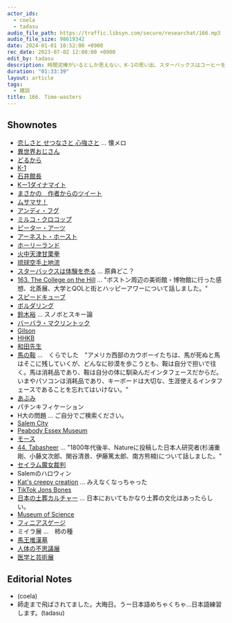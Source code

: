 ```yaml
---
actor_ids:
  - coela
  - tadasu
audio_file_path: https://traffic.libsyn.com/secure/researchat/166.mp3 
audio_file_size: 98619342
date: 2024-01-01 10:52:00 +0900
rec_date: 2023-07-02 12:00:00 +0900
edit_by: tadasu
description: 時間泥棒がいるとしか思えない、K-1の思い出、スターバックスはコーヒーを売っているのではない論、熱中感とパチプロ演出と報酬系、献体に関する事件と人骨の売買、ミイラについて話しました。
duration: "01:33:39"
layout: article
tags:
  - 雑談
title: 166. Time-wasters
---
```


## Shownotes
- [恋しさと せつなさと 心強さと](https://www.youtube.com/watch?v=oBE4lGvGUVg&ab_channel=avex) ... 懐メロ
- [異世界おじさん](https://www.amazon.co.jp/dp/B07K84PQJN/?tag=researchatf04-22)
- [どるから](https://www.amazon.co.jp/dp/B079T2C2Z4/?tag=researchatf04-22)
- [K-1](https://ja.wikipedia.org/wiki/K-1)
- [石井館長](https://ja.wikipedia.org/wiki/%E7%9F%B3%E4%BA%95%E5%92%8C%E7%BE%A9)
- [Kー1ダイナマイト]([https://ja.wikipedia.org/wiki/K-1_%E3%83%80%E3%82%A4%E3%83%8A%E3%83%9E%E3%82%A4%E3%83%88](https://www.amazon.co.jp/dp/4091425631))
- [まさかの　作者からのツイート](https://twitter.com/takayuk/status/1682927505710403585)
- [ムサマサ！](https://www.youtube.com/channel/UCb0VvRxoupAlBeIiYbAsHXg)
- [アンディ・フグ](https://ja.wikipedia.org/wiki/%E3%82%A2%E3%83%B3%E3%83%87%E3%82%A3%E3%83%BB%E3%83%95%E3%82%B0)
- [ミルコ・クロコップ](https://ja.wikipedia.org/wiki/%E3%83%9F%E3%83%AB%E3%82%B3%E3%83%BB%E3%82%AF%E3%83%AD%E3%82%B3%E3%83%83%E3%83%97)
- [ピーター・アーツ](https://ja.wikipedia.org/wiki/%E3%83%94%E3%83%BC%E3%82%BF%E3%83%BC%E3%83%BB%E3%82%A2%E3%83%BC%E3%83%84)
- [アーネスト・ホースト](https://ja.wikipedia.org/wiki/%E3%82%A2%E3%83%BC%E3%83%8D%E3%82%B9%E3%83%88%E3%83%BB%E3%83%9B%E3%83%BC%E3%82%B9%E3%83%88)
- [ホーリーランド](https://www.amazon.co.jp/dp/B00DMULE78/?tag=researchatf04-22)
- [火中天津甘栗拳](https://dic.pixiv.net/a/%E7%81%AB%E4%B8%AD%E5%A4%A9%E6%B4%A5%E7%94%98%E6%A0%97%E6%8B%B3)
- [琉球空手上地流](https://www.youtube.com/watch?v=WRAy-HqDKCk&ab_channel=MJ)
- [スターバックスは体験を売る](https://medium.com/@mikethecoffeeguy/starbucks-is-not-selling-coffee-87f3ae087c5b) ... 原典どこ？
- [163. The College on the Hill](https://researchat.fm/episode/163) ... "ボストン周辺の美術館・博物館に行った感想、北斎展、大学とQOLと街とハッピーアワーについて話しました。"
- [スピードキューブ](https://www.amazon.co.jp/dp/B0953LVZ9D/?tag=researchatf04-22)
- [ボルダリング](https://ja.wikipedia.org/wiki/%E3%83%9C%E3%83%AB%E3%83%80%E3%83%AA%E3%83%B3%E3%82%B0)
- [鈴木裕](https://news.denfaminicogamer.jp/projectbook/virtua_fighter) ... スノボとスキー論
- [バーバラ・マクリントック](https://ja.wikipedia.org/wiki/%E3%83%90%E3%83%BC%E3%83%90%E3%83%A9%E3%83%BB%E3%83%9E%E3%82%AF%E3%83%AA%E3%83%B3%E3%83%88%E3%83%83%E3%82%AF)
- [Gilson](https://www.gilson.com/)
- [HHKB](https://www.amazon.co.jp/dp/B082TSZ27D/?tag=researchatf04-22)
- [和田先生](https://happyhackingkb.com/jp/special/dr_wada/)
- [馬の鞍](https://happyhackingkb.com/jp/special/dr_wada/) ...　くらでした　"アメリカ西部のカウボーイたちは、馬が死ぬと馬はそこに残していくが、どんなに砂漠を歩こうとも、鞍は自分で担いで往く。馬は消耗品であり、鞍は自分の体に馴染んだインタフェースだからだ。 いまやパソコンは消耗品であり、キーボードは大切な、生涯使えるインタフェースであることを忘れてはいけない。"
- [あぶみ](https://ja.wikipedia.org/wiki/%E9%90%99)
- パチンキフィケーション
- H大の問題 ... ご自分でご検索ください。
- [Salem City](https://en.wikipedia.org/wiki/Salem,_Massachusetts)
- [Peabody Essex Museum](https://www.pem.org/)
- [モース](https://ja.wikipedia.org/wiki/%E3%82%A8%E3%83%89%E3%83%AF%E3%83%BC%E3%83%89%E3%83%BBS%E3%83%BB%E3%83%A2%E3%83%BC%E3%82%B9)
- [44. Tabasheer](https://researchat.fm/episode/44) ... "1800年代後半、Natureに投稿した日本人研究者(杉浦重剛、小藤文次郎、関谷清景、伊藤篤太郎、南方熊楠)について話しました。"
- [セイラム魔女裁判](https://ja.wikipedia.org/wiki/%E3%82%BB%E3%82%A4%E3%83%A9%E3%83%A0%E9%AD%94%E5%A5%B3%E8%A3%81%E5%88%A4)
- Salemのハロウィン
- [Kat's creepy creation](https://www.instagram.com/katscreepycreations/?hl=en) ... みえなくなっちゃった
- [TikTok Jons Bones](https://www.tiktok.com/@jonsbones?lang=en)
- [日本の土葬カルチャー](https://ja.wikipedia.org/wiki/%E5%9C%9F%E8%91%AC) ... 日本においてもかなり土葬の文化はあったらしい。
- [Museum of Science](https://www.mos.org/)
- [フィニアスゲージ](https://ja.wikipedia.org/wiki/%E3%83%95%E3%82%A3%E3%83%8B%E3%82%A2%E3%82%B9%E3%83%BB%E3%82%B2%E3%83%BC%E3%82%B8)
- ミイラ展 ...　柿の種
- [馬王堆漢墓](https://ja.wikipedia.org/wiki/%E9%A6%AC%E7%8E%8B%E5%A0%86%E6%BC%A2%E5%A2%93)
- [人体の不思議展](https://ja.wikipedia.org/wiki/%E4%BA%BA%E4%BD%93%E3%81%AE%E4%B8%8D%E6%80%9D%E8%AD%B0%E5%B1%95)
- [医学と芸術展](https://www.mori.art.museum/contents/medicine/public/index.html)

## Editorial Notes
- (coela)
- 師走まで飛ばされてました。大晦日。うー日本語めちゃくちゃ...日本語練習します。(tadasu)
